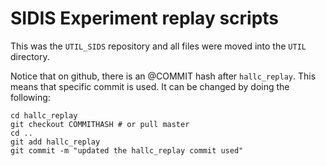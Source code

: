 SIDIS Experiment replay scripts
===============================

This was the `UTIL_SIDS` repository and all files were moved into the `UTIL` 
directory.

Notice that on github, there is an @COMMIT hash after `hallc_replay`. This 
means that specific commit is used. It can be changed by doing the following:

```
cd hallc_replay
git checkout COMMITHASH # or pull master
cd ..
git add hallc_replay
git commit -m "updated the hallc_replay commit used"
```


